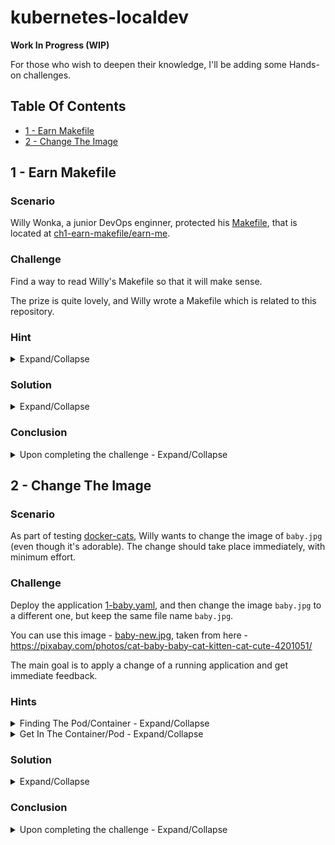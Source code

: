 # kubernetes-localdev <!-- omit in toc -->

**Work In Progress (WIP)**

For those who wish to deepen their knowledge, I'll be adding some Hands-on challenges.

## Table Of Contents <!-- omit in toc -->

- [1 - Earn Makefile](#1---earn-makefile)
- [2 - Change The Image](#2---change-the-image)

## 1 - Earn Makefile

### Scenario <!-- omit in toc -->

Willy Wonka, a junior DevOps enginner, protected his [Makefile](https://en.wikipedia.org/wiki/Make_(software)), that is located at [ch1-earn-makefile/earn-me](./ch1-earn-makefile/earn-me).

### Challenge <!-- omit in toc -->

Find a way to read Willy's Makefile so that it will make sense.

The prize is quite lovely, and Willy wrote a Makefile which is related to this repository.

### Hint <!-- omit in toc -->

<details>

<summary>Expand/Collapse</summary>

How would you decode a [Kubernetes Secret](https://kubernetes.io/docs/concepts/configuration/secret/)?

</details>

### Solution <!-- omit in toc -->

<details>

<summary>Expand/Collapse</summary>

The content of [ch1-earn-makefile/earn-me](./ch1-earn-makefile/earn-me) seems like it's encoded with base64. How can I assume that? A "long" string that ends with `==` is usually (not always) the base64 representation of a normal string. When I see those kinds of strings, I attempt to decode them with the built-in command [base64](https://www.gnu.org/software/coreutils/manual/html_node/base64-invocation.html).

Here's how you can decode the `Makefile` using a one-liner Bash script.

```bash
base64 --decode challenges/ch1-earn-makefile/earn-me > Makefile
# A new file was created in $PWD
cat Makefile
```

`Makefile` (Short output)
```
.EXPORT_ALL_VARIABLES:
CATS_APP_NAME ?= baby
...
clean-minikube:
    minikube delete --purge --all
```

Use `make help` to check for available commands.

```
help                 Available make commands
start-minikube       Start minikube with docker driver and k8s version v1.20.2
check-versions       Check versions of relevant CLIs
helm-add-nginx-repo  Add and update the Helm repo ingress-nginx
run-cats             Run docker-cats locally
```

</details>

### Conclusion <!-- omit in toc -->

<details>

<summary>Upon completing the challenge - Expand/Collapse</summary>

**Encoding** is nothing more than a different representation of the same thing. Just as `11` in binary is `3` in decimal, you need to know the base, and that's it; there's no protection at all.

Willy should've used an **Encryption** mechanism, such as password, private+public keys, etc., to protect his Makefile.

</details>

## 2 - Change The Image

### Scenario <!-- omit in toc -->

As part of testing [docker-cats](https://github.com/unfor19/docker-cats), Willy wants to change the image of `baby.jpg` (even though it's adorable). The change should take place immediately, with minimum effort.

### Challenge <!-- omit in toc -->

Deploy the application [1-baby.yaml](../1-baby.yaml), and then change the image `baby.jpg` to a different one, but keep the same file name `baby.jpg`.

You can use this image - [baby-new.jpg](https://d33vo9sj4p3nyc.cloudfront.net/kubernetes-localdev/baby-ch2.jpg), taken from here - https://pixabay.com/photos/cat-baby-baby-cat-kitten-cat-cute-4201051/

The main goal is to apply a change of a running application and get immediate feedback.

### Hints <!-- omit in toc -->

<details>

<summary>Finding The Pod/Container - Expand/Collapse</summary>

The easiest option would be to use LENS (for this whole challenge). Let's try something else, check the official [kubectl cheat sheet](https://kubernetes.io/docs/reference/kubectl/cheatsheet/) to figure out how to get the names of the running Pods.

It's also possible to [access minikube's Docker Daemon](https://github.com/unfor19/kubernetes-localdev#build-the-application-ci), which in turn will assist with debugging running containers. This should be used when no other option is available, check this challenge's *Solution* to see what I mean.

</details>

<details>

<summary>Get In The Container/Pod - Expand/Collapse</summary>

First, you need to find the pod's name (see previous hint). Since we have a single container, there's no need to use `-c $CONTAINER_NAME`. Following that, you can execute

```bash
kubectl exec -it "$POD_NAME" -- bash
```

If you're going to use the above command, you'll get the error `"bash": executable file not found`. Figure out which command can be used to exec into the running container.

</details>


### Solution <!-- omit in toc -->

<details>

<summary>Expand/Collapse</summary>

1. Find the `baby` container - instead of [grep](https://man7.org/linux/man-pages/man1/grep.1.html) you can use [kubectl get pods --field-selector ...](https://kubernetes.io/docs/concepts/overview/working-with-objects/field-selectors/), though I think that using grep is simpler.

    ```bash
    kubectl get po | grep baby
    # baby-79d4f4c875-rb97c                   1/1     Running   0          41m
    ```
2. Exec into `baby`
    ```bash
    POD_NAME="baby-79d4f4c875-rb97c" # <-- Change this
    kubectl exec -it "$POD_NAME" -- sh
    ```
    I used `sh` because `bash` is not available in the running container. That is a common practice for [Alpine-based images](https://github.com/unfor19/docker-cats/blob/master/Dockerfile#L1).
3. Get in the `/usr/src/app/images` directory and make a backup of `baby.jpg`
    ```bash
    # In `baby` container
    /usr/src/app $ ls
    # Dockerfile         favicon.ico        index.html         package-lock.json  server.js
    # README.md          images             node_modules       package.json

    # Make a backup of current `baby.jpg`
    cd images/
    /usr/src/app/images $ cp baby.jpg baby.jpg.bak
    ```
4. Download the image [baby-ch2.jpg](https://d33vo9sj4p3nyc.cloudfront.net/kubernetes-localdev/baby-ch2.jpg) and rename it to `baby.jpg`. The curl application is not available in the container, at least not out of the box. 
   
   It's possible to install it with `apt update && apt install -y curl` because you're logged in as `root`. A better alternative is to use `wget`, which is available out of the box in the running container. Also common for Alpine-based images.
   ```bash
   # -O = output filename 
   IMAGE_URL="https://d33vo9sj4p3nyc.cloudfront.net/kubernetes-localdev/baby-ch2.jpg"
   wget -O baby.jpg "$IMAGE_URL"
   ```
5. Reload the page `baby.kubemaster.me`; you should see the newly downloaded baby cat image.
   
   ![results-ch2.png](https://d33vo9sj4p3nyc.cloudfront.net/kubernetes-localdev/results-ch2.png)
   

</details>

### Conclusion <!-- omit in toc -->

<details>

<summary>Upon completing the challenge - Expand/Collapse</summary>

To apply an instant change of a running container, use the command [kubectl exec](https://kubernetes.io/docs/reference/kubectl/cheatsheet/#interacting-with-running-pods). Instant changes should be done only in development environments since the changes are not permanent. Otherwise, once the Pod (container) restarts, the changes will be gone. Also, applying an immediate change without committing to a `git` repository makes it impossible to track changes.

The container `baby` is running as `root`, this means you can do ANYTHING. That's very bad in production environments, where the blast radius should be minimal. Think about it, if someone hacks into your application, they can download malicious code and access sensitive data with elevated permissions. To read more about "how to run a container as non-root user", check my blog post [Docker Tips And Best Practices](https://meirg.co.il/2021/02/11/docker-tips-and-best-practices/#:~:text=use%20the%20USER%20command).

Last but not least, assuming that `baby` runs with a non-root user, for example, `nobody`. Assuming you have full access to the Kubernetes Cluster (and Docker Daemon), how would you exec into a container with a `root` user?

<details>

<summary>Exec As Root - Expand/Collapse</summary>

Unfortunately, there's no out-of-the-box solution for `kubectl exec` to use a different user. So I'm going to use [docker exec --user](https://docs.docker.com/engine/reference/commandline/exec/#options).

```bash
# Use minikube's Docker Daemon
eval `minikube docker-env`

# Get container name
docker ps --filter "name=cats_baby"

# CONTAINER ID   IMAGE          COMMAND                  CREATED             STATUS             PORTS     NAMES
# f72482ace496   da4ce6f08470   "docker-entrypoint.s…"   About an hour ago   Up About an hour             k8s_cats_baby-79d4f4c875-rb97c_default_f8113de0-33be-4ef7-94f2-c3cf6ba98e6b_0

# Mine is: f72482ace496
CONTAINER_NAME="f72482ace496" # <-- Change this

# Check for available users in the running container
docker exec -it "$CONTAINER_NAME" cat /etc/passwd

# root:x:0:0:root:/root:/bin/ash
# ...
# nobody:x:65534:65534:nobody:/:/sbin/nologin

# Exec into the container with `nobody` or `root`
docker exec -it --user root "$CONTAINER_NAME"
# docker exec -it --user nobody "$CONTAINER_NAME"
```

</details>

</details>